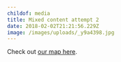 ```yaml
---
childof: media
title: Mixed content attempt 2
date: 2018-02-02T21:21:56.229Z
image: /images/uploads/_y9a4398.jpg
---
```

Check out [our map here](http://eviction-maps.s3-website.us-east-2.amazonaws.com/#/2016/states/-139.978,11.591,-54.422,57.512?lang=en&type=none&choropleth=none&locations=states,-107.402,42.94&graph=line).
